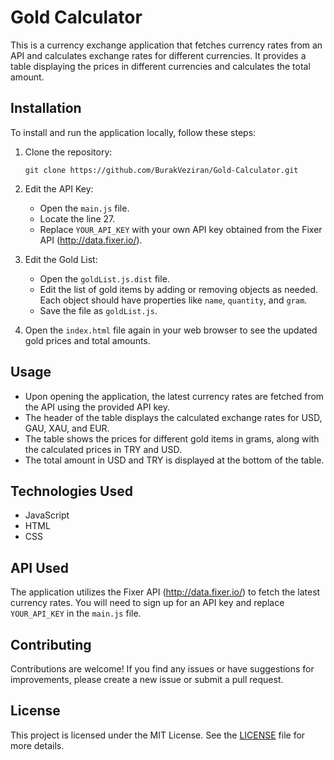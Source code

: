 # Gold Calculator

This is a currency exchange application that fetches currency rates from an API and calculates exchange rates for different currencies. It provides a table displaying the prices in different currencies and calculates the total amount.

## Installation

To install and run the application locally, follow these steps:

1. Clone the repository:

   ```shell
   git clone https://github.com/BurakVeziran/Gold-Calculator.git
   ```

2. Edit the API Key:
    - Open the `main.js` file.
    - Locate the line 27.
    - Replace `YOUR_API_KEY` with your own API key obtained from the Fixer API (http://data.fixer.io/).


3. Edit the Gold List:
    - Open the `goldList.js.dist` file.
    - Edit the list of gold items by adding or removing objects as needed. Each object should have properties like `name`, `quantity`, and `gram`.
    - Save the file as `goldList.js`.


4. Open the `index.html` file again in your web browser to see the updated gold prices and total amounts.

## Usage

- Upon opening the application, the latest currency rates are fetched from the API using the provided API key.
- The header of the table displays the calculated exchange rates for USD, GAU, XAU, and EUR.
- The table shows the prices for different gold items in grams, along with the calculated prices in TRY and USD.
- The total amount in USD and TRY is displayed at the bottom of the table.

## Technologies Used

- JavaScript
- HTML
- CSS

## API Used

The application utilizes the Fixer API (http://data.fixer.io/) to fetch the latest currency rates. You will need to sign up for an API key and replace `YOUR_API_KEY` in the `main.js` file.

## Contributing

Contributions are welcome! If you find any issues or have suggestions for improvements, please create a new issue or submit a pull request.

## License

This project is licensed under the MIT License. See the [LICENSE](LICENSE.md) file for more details.
